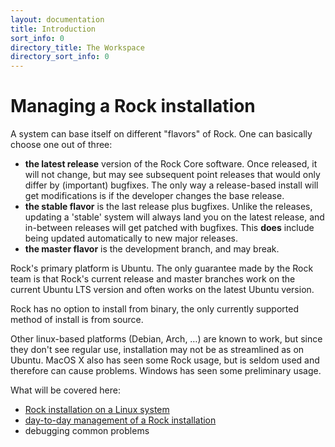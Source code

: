 ```yaml
---
layout: documentation
title: Introduction
sort_info: 0
directory_title: The Workspace
directory_sort_info: 0
---
```


# Managing a Rock installation

A system can base itself on different "flavors" of Rock. One can basically
choose one out of three:

- **the latest release** version of the Rock Core software. Once released, it
  will not change, but may see subsequent point releases that would only differ
  by (important) bugfixes. The only way a release-based install will get modifications
  is if the developer changes the base release.
- **the stable flavor** is the last release plus bugfixes. Unlike the releases,
  updating a 'stable' system will always land you on the latest release, and
  in-between releases will get patched with bugfixes. This **does** include being
  updated automatically to new major releases.
- **the master flavor** is the development branch, and may break.

Rock's primary platform is Ubuntu. The only guarantee made by the Rock team is
that Rock's current release and master branches work on the current Ubuntu LTS
version and often works on the latest Ubuntu version.

Rock has no option to install from binary, the only currently supported method
of install is from source.

Other linux-based platforms (Debian, Arch, …) are known to work, but since they
don't see regular use, installation may not be as streamlined as on Ubuntu.
MacOS X also has seen some Rock usage, but is seldom used and therefore can
cause problems. Windows has seen some preliminary usage.

What will be covered here:

- [Rock installation on a Linux system](install.html)
- [day-to-day management of a Rock installation](day_to_day.html)
- debugging common problems

